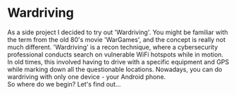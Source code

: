 <h1>Wardriving</h1>
<div>As a side project I decided to try out 'Wardriving'. You might be familiar with the term from the old 80's movie 'WarGames', and the concept is really not much different. 'Wardriving' is a recon technique, where a cybersecurity professional conducts search on vulnerable WiFi hotspots while in motion. In old times, this involved having to drive with a specific equipment and GPS while marking down all the questionable locations. Nowadays, you can do wardriving with only one device - your Android phone.</div>
<div>So where do we begin? Let's find out...</div>
